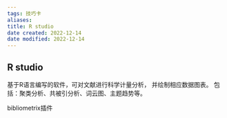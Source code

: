 ```yaml
---
tags: 技巧卡
aliases: 
title: R studio
date created: 2022-12-14
date modified: 2022-12-14
---
```


## R studio

基于R语言编写的软件，可对文献进行科学计量分析， 并绘制相应数据图表。 
包括：聚类分析、共被引分析、词云图、主题趋势等。

bibliometrix插件